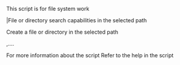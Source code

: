This script is for file system work                                                                       
                                                                                                          
|File or directory search capabilities in the selected path                                               
                                                                                                         
Create a file or directory in the selected path   

,....

For more information about the script
Refer to the help in the script
